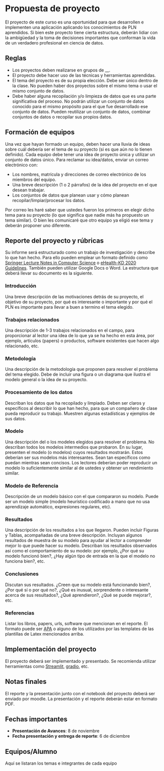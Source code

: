 # Propuesta de proyecto

El proyecto de este curso es una oportunidad para que desarrollen e implementen una aplicación aplicando los conocimientos de PLN aprendidos. Si bien este proyecto tiene cierta estructura, deberán lidiar con la ambigüedad y la toma de decisiones importantes que conforman la vida de un verdadero profesional en ciencia de datos.

## Reglas

* Los proyectos deben realizarse en grupos de __.
* El proyecto debe hacer uso de las técnicas y herramientas aprendidas.
* El tema del proyecto es de su propia elección. Debe ser único dentro de la clase. No pueden haber dos proyectos sobre el mismo tema o usar el mismo conjunto de datos.
* Debe haber alguna recopilación y/o limpieza de datos que es una parte significativa del proceso. No podrán utilizar un conjunto de datos conocido para el mismo propósito para el que fue desarrollado ese conjunto de datos. Pueden reutilizar un conjunto de datos, combinar conjuntos de datos o recopilar sus propios datos.

## Formación de equipos

Una vez que hayan formado un equipo, deben hacer una lluvia de ideas sobre cuál debería ser el tema de su proyecto (si es que aún no lo tienen definido). Cada equipo debe tener una idea de proyecto única y utilizar un conjunto de datos único. Para reclamar su idea/datos, enviar un correo electrónico con:

* Los nombres, matrícula y direcciones de correo electrónico de los miembros del equipo.
* Una breve descripción (1 o 2 párrafos) de la idea del proyecto en el que desean trabajar.
* Los conjuntos de datos que planean usar y cómo planean recopilar/limpiar/procesar los datos.

Por correo les haré saber que ustedes fueron los primeros en elegir dicho tema para su proyecto (lo que significa que nadie más ha propuesto un tema similar). O bien les comunicaré que otro equipo ya eligió ese tema y deberán proponer uno diferente.

## Reporte del proyecto y rúbricas

Su informe será estructurado como un trabajo de investigación y describe lo que han hecho. Para ello pueden emplear un formato definido como [Springer Lecture Notes in Computer Science](https://es.overleaf.com/latex/templates/springer-lecture-notes-in-computer-science/kzwwpvhwnvfj) o [eHealth-KD 2020 Guidelines](https://www.overleaf.com/latex/templates/ehealth-kd-2020-guidelines/vtjwhbggjzyg). También pueden utilizar Google Docs o Word. La estructura que deberá llevar su documento es la siguiente.

### Introducción
Una breve descripción de las motivaciones detrás de su proyecto, el objetivo de su proyecto, por qué es interesante o importante y por qué el PLN es importante para llevar a buen a termino el tema elegido.

### Trabajos relacionados
Una descripción de 1-3 trabajos relacionados en el campo, para proporcionar al lector una idea de lo que ya se ha hecho en esta área, por ejemplo, artículos (papers) o productos, software existentes que hacen algo relacionado, etc.

### Metodología
Una descripción de la metodología que proponen para resolver el problema del tema elegido. Debe de incluir una figura o un diagrama que ilustra el modelo general o la idea de su proyecto.

### Procesamiento de los datos
Describan los datos que ha recopilado y limpiado. Deben ser claros y específicos al describir lo que han hecho, para que un compañero de clase pueda reproducir su trabajo. Muestren algunas estadísticas y ejemplos de sus datos.

### Modelo
Una descripción del o los modeles elegidos para resolver el problema. No describan todos los modelos intermedios que probaron. En su lugar, presenten el modelo (o modelos) cuyos resultados mostrarán. Estos deberían ser sus modelos más interesantes. Sean tan específicos como puedan mientras sean concisos. Los lectores deberían poder reproducir un modelo lo suficientemente similar al de ustedes y obtener un rendimiento similar.

### Modelo de Referencia
Descripción de un modelo básico con el que compararon su modelo. Puede ser un modelo simple (modelo heurístico codificado a mano que no usa aprendizaje automático, expresiones regulares, etc).

### Resultados
Una descripción de los resultados a los que llegaron. Pueden incluir Figuras y Tablas, acompañadas de una breve descripción. Incluyan algunos resultados de muestra de su modelo para ayudar al lector a comprender mejor lo que puede hacer su modelo. Describan los resultados observados así como el comportamiento de su modelo: por ejemplo, ¿Por qué su modelo funcionó bien?, ¿Hay algún tipo de entrada en la que el modelo no funciona bien?, etc.

### Conclusiones
Discutan sus resultados. ¿Creen que su modelo está funcionando bien?, ¿Por qué sí o por qué no?, ¿Qué es inusual, sorprendente o interesante acerca de sus resultados?, ¿Qué aprendieron?, ¿Qué se puede mejorar?, etc.

### Referencias
Listar los libros, papers, urls, software que mencionan en el reporte. El formato puede ser [APA](https://apastyle.apa.org/style-grammar-guidelines/references/examples) o alguno de los utilizados por las templates de las plantillas de Latex mencionados arriba.

## Implementación del proyecto
El proyecto deberá ser implementado y presentado. Se recomienda utilizar herramientas como [Streamlit](https://streamlit.io/), [gradio](https://gradio.app/), etc.

## Notas finales
El reporte y la presentación junto con el notebook del proyecto deberá ser enviado por moodle. La presentación y el reporte deberán estar en formato PDF.

## Fechas importantes

* **Presentación de Avances**: 8 de noviembre
* **Fecha presentación y entrega de reporte**: 6 de diciembre

## Equipos/Alumno
Aquí se listaran los temas e integrantes de cada equipo
